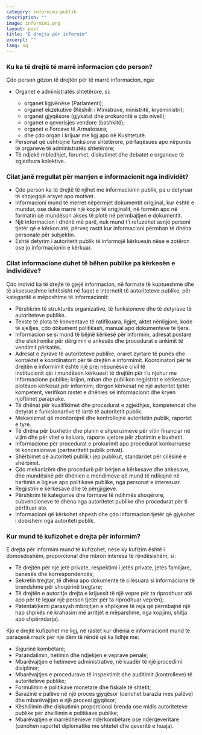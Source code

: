 ```yaml
---
category: informimi-publik
description: ""
image: informimi.png
layout: post
title: "E drejta për informim"
excerpt: ""
lang: sq
---
```

<script>
var data = { topics: [
  {
    title: "Ku mund të marrim informacion?",
    text: function(){ return $("#part1").html(); }
  },
  {
    title: "Rregullat për marrjen informacion nga individët",
    text: function(){ return $("#part2").html(); }
  },
  {
    title: "Informacioni që duhet bërë publik edhe pa kërkesë nga individi",
    text: function(){ return $("#part3").html(); }
  },
  {
    title: "Kur mund të kufizohet e drejta për informim?",
    text: function(){ return $("#part4").html(); }
  }
]};
</script>

  <div id="part1" class="hidden">
    <h3>Ku ka të drejtë të marrë informacion çdo person?</h3>
    Çdo person gëzon të drejtën për të marrë informacion, nga:
    <ul>
      <li>Organet e administratës shtetërore, si:</li>
      <ul>
      <li>organet ligjvënëse (Parlamenti);</li>
      <li>organet ekzekutive (Këshilli i Ministrave, ministritë, kryeministri);</li>
      <li>organet gjyqësore (gjykatat dhe prokuroritë e çdo niveli);</li>
      <li>organet e qeverisjes vendore (bashkitë);</li>
      <li>organet e Forcave të Armatosura;</li>
      <li>dhe çdo organ i krijuar me ligj apo në Kushtetutë.</li>
      </ul>
      <li>Personat që ushtrojnë funksione shtetërore, përfaqësues apo nëpunës të organeve të administratës shtetërore;</li>
      <li>Të ndjekë mbledhjet, forumet, diskutimet dhe debatet e organeve të zgjedhura kolektive.</li>
    </ul>  
  </div>

  <div id="part2" class="hidden">
    <h3>Cilat janë rregullat për marrjen e informacionit nga individët?</h3>
    <ul>
      <li>Çdo person ka të drejtë të njihet me informacionin publik, pa u detyruar të shpjegojë arsyet apo motivet.</li>
      <li>Informacioni mund të merret nëpërmjet dokumentit origjinal, kur është e mundur, ose duke marrë një kopje të origjinalit, në formën apo në formatin që mundëson akses të plotë në  përmbajtjen e dokumentit.</li>
      <li>Një informacion i dhënë më parë, nuk mund t’i refuzohet asnjë personi tjetër që e kërkon atë, përveç rastit kur informacioni përmban të dhëna personale për subjektin.</li>
      <li>Është detyrim i autoritetit publik të informojë kërkuesin nëse e zotëron ose jo informacionin e kërkuar.</li>
    </ul>  
  </div>

  <div id="part3" class="hidden">
    <h3>Cilat informacione duhet të bëhen publike pa kërkesën e individëve?</h3>
    Çdo  individ ka të drejtë të gjejë informacion, në formate të kuptueshme dhe të aksesueshme lehtësisht në faqet e internetit të autoriteteve publike, për kategoritë e mëposhtme të informacionit:
    <ul>
      <li>Përshkrim të strukturës organizative, të funksioneve dhe të detyrave të autoriteteve publike.</li>
      <li>Tekste të plota të konventave të ratifikuara, ligjet, aktet nënligjore, kode të sjelljes, çdo dokument politikash, manual apo dokumenteve të tjera.</li>
      <li>Informacion se si mund të bëjnë kërkesë për informim, adresat postare dhe elektronike për dërgimin e ankesës dhe procedurat e ankimit të vendimit përkatës.</li>
      <li>Adresat e zyrave të autoriteteve publike, oraret zyrtare të punës dhe kontaktet e koordinatorit për të drejtën e informimit. Koordinatori për të drejtën e informimit është një prej nëpunësve civil të</li> institucionit që: i mundëson kërkuesit të drejtën për t’u njohur me informacione publike; krijon, mban dhe publikon regjistrat e kërkesave; plotëson kërkesat për informim; dërgon kërkesat në një autoritet tjetër kompetent, verifikon rastet e dhënies së informacionit dhe kryen njoftimet paraprake.
      <li>Të dhënat për kualifikimet dhe procedurat e zgjedhjes, kompetencat dhe detyrat e funksionarëve të lartë të autoritetit publik.</li>
      <li>Mekanizmat që monitorojnë dhe kontrollojnë autoritetin publik, raportet e tyre.</li>
      <li>Të dhëna për buxhetin dhe planin e shpenzimeve për vitin financiar në vijim dhe për vitet e kaluara, raporte vjetore për zbatimin e buxhetit.</li>
      <li>Informacione për procedurat e prokurimit apo procedurat konkurruese të koncesioneve (partneritetit publik privat).</li>
      <li>Shërbimet që autoriteti publik i jep publikut, standardet për cilësinë e shërbimit.</li>
      <li>Çdo mekanizëm dhe procedurë për bërjen e kërkesave dhe ankesave, dhe mundësinë  për dhënien e mendimeve që mund të ndikojnë në hartimin e ligjeve apo politikave publike, nga personat e interesuar.</li>
      <li>Regjistrin e kërkesave dhe të përgjigjeve.</li>
      <li>Përshkrim të kategorive dhe formave të ndihmës shoqërore, subvencioneve të dhëna nga autoritetet publike dhe procedurat për ti përfituar ato.</li>
      <li>Informacioni që kërkohet shpesh dhe çdo informacion tjetër që gjykohet i dobishëm nga autoriteti publik.</li>
    </ul>  
  </div>

  <div id="part4" class="hidden">
    <h3>Kur mund të kufizohet e drejta për informim?</h3>
    E drejta për informim mund të kufizohet, nëse ky kufizim është i domosdoshëm, proporcional dhe mbron interesa të rëndësishëm, si:
    <ul>
      <li>Të drejtën për një jetë private, respektimi i jetës private, jetës familjare, banesës dhe korrespondencës;</li>
      <li>Sekretin tregtar, të dhëna apo dokumente të cilësuara si informacione të brendshme për shoqërinë tregtare;</li>
      <li>Të drejtën e autorit(e drejta e krijuesit të një vepre për ta riprodhuar atë apo për të lejuar një person tjetër për ta riprodhuar veprën);</li>
      <li>Patentat(kemi parasysh mbrojtjen e shpikjeve të reja që përmbajnë një hap shpikës në krahasim më arritjet e mëparshme, nga kopjimi, shitja apo shpërndarja).</li>
      </ul>
      Kjo e drejtë kufizohet me ligj, në rastet kur dhënia e informacionit mund të paraqesë rrezik për një dëm të rëndë që ka lidhje me:
      <ul>
      <li>Sigurinë kombëtare;</li>
      <li>Parandalimin, hetimin dhe ndjekjen e veprave penale;</li>
      <li>Mbarëvajtjen e hetimeve administrative, në kuadër të një procedimi disiplinor;</li>
      <li>Mbarëvajtjen e procedurave të inspektimit dhe auditimit (kontrolleve) të autoriteteve publike;</li>
      <li>Formulimin e politikave monetare dhe fiskale të shtetit;</li>
      <li>Barazinë e palëve në një proces gjyqësor (cenohet barazia mes palëve) dhe mbarëvajtjen e një procesi gjyqësor;</li>
      <li>Këshillimin dhe diskutimin proporcional brenda ose midis autoriteteve publike për zhvillimin e politikave publike;</li>
      <li>Mbarëvajtjen e marrëdhënieve ndërkombëtare ose ndërqeveritare (cenohen raportet diplomatike me shtetet dhe qeveritë e huaja).</li>
    </ul>  
  </div>

<div class="post-content"></div>
